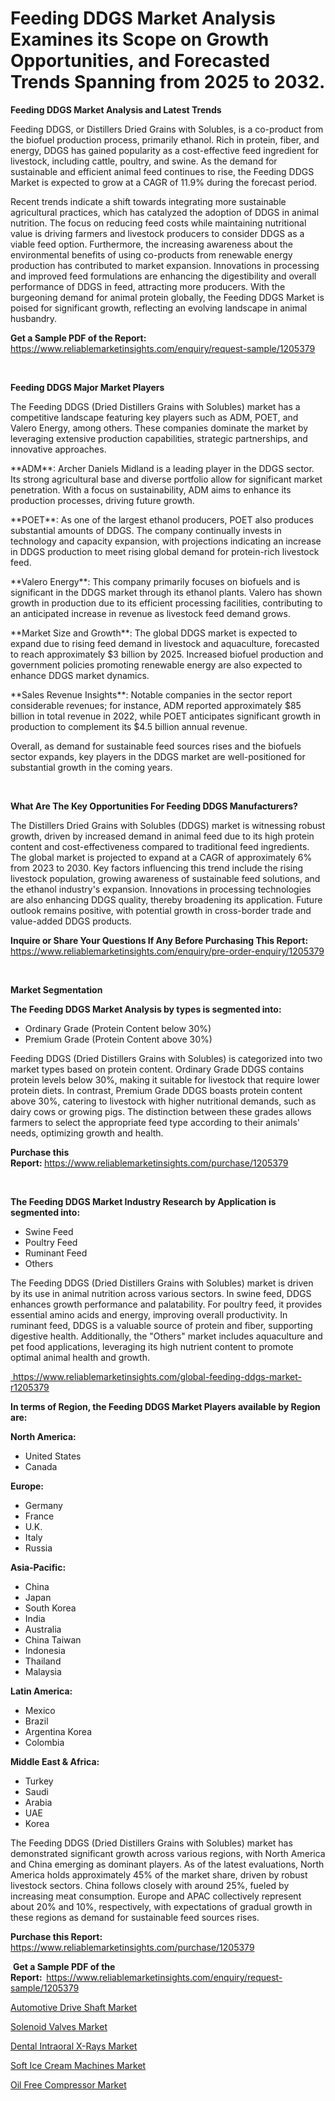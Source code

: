 <p><h1>Feeding DDGS Market Analysis Examines its Scope on Growth Opportunities, and Forecasted Trends Spanning from 2025 to 2032.</h1></p><p><strong>Feeding DDGS Market Analysis and Latest Trends</strong></p>
<p><p>Feeding DDGS, or Distillers Dried Grains with Solubles, is a co-product from the biofuel production process, primarily ethanol. Rich in protein, fiber, and energy, DDGS has gained popularity as a cost-effective feed ingredient for livestock, including cattle, poultry, and swine. As the demand for sustainable and efficient animal feed continues to rise, the Feeding DDGS Market is expected to grow at a CAGR of 11.9% during the forecast period.</p><p>Recent trends indicate a shift towards integrating more sustainable agricultural practices, which has catalyzed the adoption of DDGS in animal nutrition. The focus on reducing feed costs while maintaining nutritional value is driving farmers and livestock producers to consider DDGS as a viable feed option. Furthermore, the increasing awareness about the environmental benefits of using co-products from renewable energy production has contributed to market expansion. Innovations in processing and improved feed formulations are enhancing the digestibility and overall performance of DDGS in feed, attracting more producers. With the burgeoning demand for animal protein globally, the Feeding DDGS Market is poised for significant growth, reflecting an evolving landscape in animal husbandry.</p></p>
<p><strong>Get a Sample PDF of the Report:&nbsp;</strong> <a href="https://www.reliablemarketinsights.com/enquiry/request-sample/1205379?utm_campaign=3047&utm_medium=2&utm_source=Github&utm_content=ia&utm_term=26032025&utm_id=feeding-ddgs">https://www.reliablemarketinsights.com/enquiry/request-sample/1205379</a></p>
<p>&nbsp;</p>
<p><strong>Feeding DDGS Major Market Players</strong></p>
<p><p>The Feeding DDGS (Dried Distillers Grains with Solubles) market has a competitive landscape featuring key players such as ADM, POET, and Valero Energy, among others. These companies dominate the market by leveraging extensive production capabilities, strategic partnerships, and innovative approaches.</p><p>**ADM**: Archer Daniels Midland is a leading player in the DDGS sector. Its strong agricultural base and diverse portfolio allow for significant market penetration. With a focus on sustainability, ADM aims to enhance its production processes, driving future growth.</p><p>**POET**: As one of the largest ethanol producers, POET also produces substantial amounts of DDGS. The company continually invests in technology and capacity expansion, with projections indicating an increase in DDGS production to meet rising global demand for protein-rich livestock feed.</p><p>**Valero Energy**: This company primarily focuses on biofuels and is significant in the DDGS market through its ethanol plants. Valero has shown growth in production due to its efficient processing facilities, contributing to an anticipated increase in revenue as livestock feed demand grows.</p><p>**Market Size and Growth**: The global DDGS market is expected to expand due to rising feed demand in livestock and aquaculture, forecasted to reach approximately $3 billion by 2025. Increased biofuel production and government policies promoting renewable energy are also expected to enhance DDGS market dynamics.</p><p>**Sales Revenue Insights**: Notable companies in the sector report considerable revenues; for instance, ADM reported approximately $85 billion in total revenue in 2022, while POET anticipates significant growth in production to complement its $4.5 billion annual revenue.</p><p>Overall, as demand for sustainable feed sources rises and the biofuels sector expands, key players in the DDGS market are well-positioned for substantial growth in the coming years.</p></p>
<p>&nbsp;</p>
<p><strong>What Are The Key Opportunities For Feeding DDGS Manufacturers?</strong></p>
<p><p>The Distillers Dried Grains with Solubles (DDGS) market is witnessing robust growth, driven by increased demand in animal feed due to its high protein content and cost-effectiveness compared to traditional feed ingredients. The global market is projected to expand at a CAGR of approximately 6% from 2023 to 2030. Key factors influencing this trend include the rising livestock population, growing awareness of sustainable feed solutions, and the ethanol industry's expansion. Innovations in processing technologies are also enhancing DDGS quality, thereby broadening its application. Future outlook remains positive, with potential growth in cross-border trade and value-added DDGS products.</p></p>
<p><strong>Inquire or Share Your Questions If Any Before Purchasing This Report:</strong> <a href="https://www.reliablemarketinsights.com/enquiry/pre-order-enquiry/1205379?utm_campaign=3047&utm_medium=2&utm_source=Github&utm_content=ia&utm_term=26032025&utm_id=feeding-ddgs">https://www.reliablemarketinsights.com/enquiry/pre-order-enquiry/1205379</a></p>
<p>&nbsp;</p>
<p><strong>Market Segmentation</strong></p>
<p><strong>The Feeding DDGS Market Analysis by types is segmented into:</strong></p>
<p><ul><li>Ordinary Grade (Protein Content below 30%)</li><li>Premium Grade (Protein Content above 30%)</li></ul></p>
<p><p>Feeding DDGS (Dried Distillers Grains with Solubles) is categorized into two market types based on protein content. Ordinary Grade DDGS contains protein levels below 30%, making it suitable for livestock that require lower protein diets. In contrast, Premium Grade DDGS boasts protein content above 30%, catering to livestock with higher nutritional demands, such as dairy cows or growing pigs. The distinction between these grades allows farmers to select the appropriate feed type according to their animals' needs, optimizing growth and health.</p></p>
<p><strong>Purchase this Report:&nbsp;</strong><a href="https://www.reliablemarketinsights.com/purchase/1205379?utm_campaign=3047&utm_medium=2&utm_source=Github&utm_content=ia&utm_term=26032025&utm_id=feeding-ddgs">https://www.reliablemarketinsights.com/purchase/1205379</a></p>
<p>&nbsp;</p>
<p><strong>The Feeding DDGS Market Industry Research by Application is segmented into:</strong></p>
<p><ul><li>Swine Feed</li><li>Poultry Feed</li><li>Ruminant Feed</li><li>Others</li></ul></p>
<p><p>The Feeding DDGS (Dried Distillers Grains with Solubles) market is driven by its use in animal nutrition across various sectors. In swine feed, DDGS enhances growth performance and palatability. For poultry feed, it provides essential amino acids and energy, improving overall productivity. In ruminant feed, DDGS is a valuable source of protein and fiber, supporting digestive health. Additionally, the "Others" market includes aquaculture and pet food applications, leveraging its high nutrient content to promote optimal animal health and growth.</p></p>
<p><a href="https://www.reliablemarketinsights.com/global-feeding-ddgs-market-r1205379?utm_campaign=3047&utm_medium=2&utm_source=Github&utm_content=ia&utm_term=26032025&utm_id=feeding-ddgs">&nbsp;https://www.reliablemarketinsights.com/global-feeding-ddgs-market-r1205379</a></p>
<p><strong>In terms of Region, the Feeding DDGS Market Players available by Region are:</strong></p>
<p>
    <p> <strong> North America: </strong>
        <ul>
            <li>United States</li>
            <li>Canada</li>
        </ul>
        </p> 
    <p> <strong> Europe: </strong>
        <ul>
            <li>Germany</li>
            <li>France</li>
            <li>U.K.</li>
            <li>Italy</li>
            <li>Russia</li>
        </ul>
        </p> 
    <p> <strong> Asia-Pacific: </strong>
        <ul>
            <li>China</li>
            <li>Japan</li>
            <li>South Korea</li>
            <li>India</li>
            <li>Australia</li>
            <li>China Taiwan</li>
            <li>Indonesia</li>
            <li>Thailand</li>
            <li>Malaysia</li>
        </ul>
        </p> 
    <p> <strong> Latin America: </strong>
        <ul>
            <li>Mexico</li>
            <li>Brazil</li>
            <li>Argentina Korea</li>
            <li>Colombia</li>
        </ul>
        </p> 
    <p> <strong> Middle East & Africa: </strong>
        <ul>
            <li>Turkey</li>
            <li>Saudi</li>
            <li>Arabia</li>
            <li>UAE</li>
            <li>Korea</li>
        </ul>
    </p>
    </p>
<p><p>The Feeding DDGS (Dried Distillers Grains with Solubles) market has demonstrated significant growth across various regions, with North America and China emerging as dominant players. As of the latest evaluations, North America holds approximately 45% of the market share, driven by robust livestock sectors. China follows closely with around 25%, fueled by increasing meat consumption. Europe and APAC collectively represent about 20% and 10%, respectively, with expectations of gradual growth in these regions as demand for sustainable feed sources rises.</p></p>
<p><strong>Purchase this Report: </strong><a href="https://www.reliablemarketinsights.com/purchase/1205379?utm_campaign=3047&utm_medium=2&utm_source=Github&utm_content=ia&utm_term=26032025&utm_id=feeding-ddgs">https://www.reliablemarketinsights.com/purchase/1205379</a></p>
<p>&nbsp;<strong>Get a Sample PDF of the Report:&nbsp;&nbsp;</strong><a href="https://www.reliablemarketinsights.com/enquiry/request-sample/1205379?utm_campaign=3047&utm_medium=2&utm_source=Github&utm_content=ia&utm_term=26032025&utm_id=feeding-ddgs">https://www.reliablemarketinsights.com/enquiry/request-sample/1205379</a></p>
<p><strong></strong></p>
<p><p><a href="https://www.linkedin.com/pulse/opportunities-challenges-automotive-drive-shaft-market-baime?utm_campaign=3047&utm_medium=2&utm_source=Github&utm_content=ia&utm_term=26032025&utm_id=feeding-ddgs">Automotive Drive Shaft Market</a></p><p><a href="https://www.linkedin.com/pulse/solenoid-valves-market-analysis-report-provides-trend-insights-mcmie?utm_campaign=3047&utm_medium=2&utm_source=Github&utm_content=ia&utm_term=26032025&utm_id=feeding-ddgs">Solenoid Valves Market</a></p><p><a href="https://github.com/amoakuolaopa/Market-Research-Report-List-1/blob/main/dental-intraoral-x-rays-market.md?utm_campaign=3047&utm_medium=2&utm_source=Github&utm_content=ia&utm_term=26032025&utm_id=feeding-ddgs">Dental Intraoral X-Rays Market</a></p><p><a href="https://www.linkedin.com/pulse/soft-ice-cream-machines-market-analysis-report-predicts-e7ate?utm_campaign=3047&utm_medium=2&utm_source=Github&utm_content=ia&utm_term=26032025&utm_id=feeding-ddgs">Soft Ice Cream Machines Market</a></p><p><a href="https://www.linkedin.com/pulse/thorough-overview-oil-free-compressor-market-including-size-2ujde?utm_campaign=3047&utm_medium=2&utm_source=Github&utm_content=ia&utm_term=26032025&utm_id=feeding-ddgs">Oil Free Compressor Market</a></p></p>